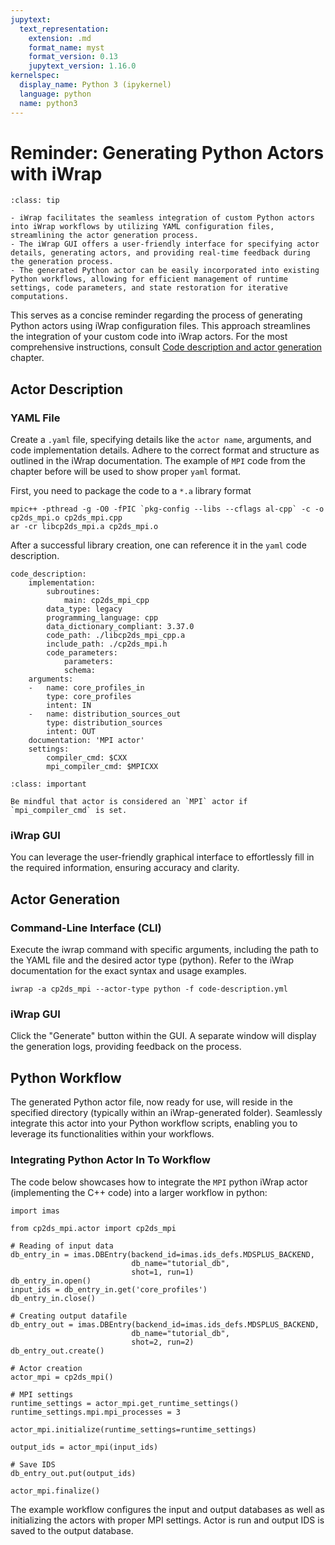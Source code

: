 ```yaml
---
jupytext:
  text_representation:
    extension: .md
    format_name: myst
    format_version: 0.13
    jupytext_version: 1.16.0
kernelspec:
  display_name: Python 3 (ipykernel)
  language: python
  name: python3
---
```

# Reminder: Generating Python Actors with iWrap

```{admonition} Key takeaways
:class: tip

- iWrap facilitates the seamless integration of custom Python actors into iWrap workflows by utilizing YAML configuration files, streamlining the actor generation process.
- The iWrap GUI offers a user-friendly interface for specifying actor details, generating actors, and providing real-time feedback during the generation process.
- The generated Python actor can be easily incorporated into existing Python workflows, allowing for efficient management of runtime settings, code parameters, and state restoration for iterative computations.
```

This serves as a concise reminder regarding the process of generating Python actors using iWrap configuration files. This approach streamlines the integration of your custom code into iWrap actors. For the most comprehensive instructions, consult [Code description and actor generation](../../02_Basic/1_Actor_Fundamentals/03_code_description_and_actor_generation.md) chapter.

## Actor Description

### YAML File

Create a `.yaml` file, specifying details like the `actor name`, arguments, and code implementation details. Adhere to the correct format and structure as outlined in the iWrap documentation. The example of `MPI` code from the chapter before will be used to show proper `yaml` format.

First, you need to package the code to a `*.a` library format

```{code-block} sh
mpic++ -pthread -g -O0 -fPIC `pkg-config --libs --cflags al-cpp` -c -o cp2ds_mpi.o cp2ds_mpi.cpp
ar -cr libcp2ds_mpi.a cp2ds_mpi.o
```

After a successful library creation, one can reference it in the `yaml` code description.

```{code-block} yaml
code_description:
    implementation:
        subroutines:
            main: cp2ds_mpi_cpp
        data_type: legacy
        programming_language: cpp
        data_dictionary_compliant: 3.37.0
        code_path: ./libcp2ds_mpi_cpp.a
        include_path: ./cp2ds_mpi.h
        code_parameters:
            parameters:
            schema:
    arguments:
    -   name: core_profiles_in
        type: core_profiles
        intent: IN
    -   name: distribution_sources_out
        type: distribution_sources
        intent: OUT
    documentation: 'MPI actor'
    settings:
        compiler_cmd: $CXX
        mpi_compiler_cmd: $MPICXX
```

```{admonition} MPI actors
:class: important

Be mindful that actor is considered an `MPI` actor if `mpi_compiler_cmd` is set.
```

### iWrap GUI

You can leverage the user-friendly graphical interface to effortlessly fill in the required information, ensuring accuracy and clarity.

## Actor Generation

### Command-Line Interface (CLI)

Execute the iwrap command with specific arguments, including the path to the YAML file and the desired actor type (python). Refer to the iWrap documentation for the exact syntax and usage examples.

```{code-block} sh
iwrap -a cp2ds_mpi --actor-type python -f code-description.yml
```

### iWrap GUI

Click the "Generate" button within the GUI. A separate window will display the generation logs, providing feedback on the process.

## Python Workflow

The generated Python actor file, now ready for use, will reside in the specified directory (typically within an iWrap-generated folder). Seamlessly integrate this actor into your Python workflow scripts, enabling you to leverage its functionalities within your workflows.

### Integrating Python Actor In To Workflow

The code below showcases how to integrate the `MPI` python iWrap actor (implementing the C++ code) into a larger workflow in python:

```{code-block} python
import imas

from cp2ds_mpi.actor import cp2ds_mpi

# Reading of input data
db_entry_in = imas.DBEntry(backend_id=imas.ids_defs.MDSPLUS_BACKEND,
                           db_name="tutorial_db",
                           shot=1, run=1)
db_entry_in.open()
input_ids = db_entry_in.get('core_profiles')
db_entry_in.close()

# Creating output datafile
db_entry_out = imas.DBEntry(backend_id=imas.ids_defs.MDSPLUS_BACKEND,
                           db_name="tutorial_db",
                           shot=2, run=2)
db_entry_out.create()

# Actor creation
actor_mpi = cp2ds_mpi()

# MPI settings
runtime_settings = actor_mpi.get_runtime_settings()
runtime_settings.mpi.mpi_processes = 3

actor_mpi.initialize(runtime_settings=runtime_settings)

output_ids = actor_mpi(input_ids)

# Save IDS
db_entry_out.put(output_ids)

actor_mpi.finalize()
```

The example workflow configures the input and output databases as well as initializing the actors with proper MPI settings. Actor is run and output IDS is saved to the output database.
